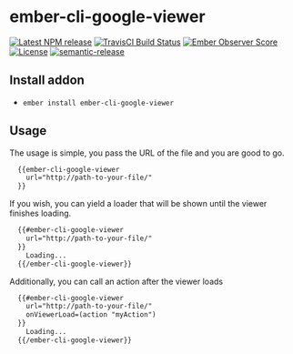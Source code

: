 # ember-cli-google-viewer

[![Latest NPM release][npm-badge]][npm-badge-url]
[![TravisCI Build Status][travis-badge]][travis-badge-url]
[![Ember Observer Score][ember-observer-badge]][ember-observer-badge-url]
[![License][license-badge]][license-badge-url]
[![semantic-release](https://img.shields.io/badge/%20%20%F0%9F%93%A6%F0%9F%9A%80-semantic--release-e10079.svg)](https://github.com/semantic-release/semantic-release)


[npm-badge]: https://img.shields.io/npm/v/ember-cli-google-viewer.svg
[npm-badge-url]: https://www.npmjs.com/package/ember-cli-google-viewer
[travis-badge]: https://img.shields.io/travis/ntgussoni/ember-cli-google-viewer/master.svg?label=TravisCI
[travis-badge-url]: https://travis-ci.org/ntgussoni/ember-cli-google-viewer
[ember-observer-badge]: http://emberobserver.com/badges/ember-cli-google-viewer.svg
[ember-observer-badge-url]: http://emberobserver.com/addons/ember-cli-google-viewer
[license-badge]: https://img.shields.io/npm/l/ember-cli-google-viewer.svg
[license-badge-url]: LICENSE.md

## Install addon

* `ember install ember-cli-google-viewer`


## Usage
The usage is simple, you pass the URL of the file and you are good to go.

```html
  {{ember-cli-google-viewer
    url="http://path-to-your-file/"
  }}
```

If you wish, you can yield a loader that will be shown until the viewer finishes loading.

```html
  {{#ember-cli-google-viewer
    url="http://path-to-your-file/"
  }}
    Loading...
  {{/ember-cli-google-viewer}}
```

Additionally, you can call an action after the viewer loads

```html
  {{#ember-cli-google-viewer
    url="http://path-to-your-file/"
    onViewerLoad=(action "myAction")
  }}
    Loading...
  {{/ember-cli-google-viewer}}
```
